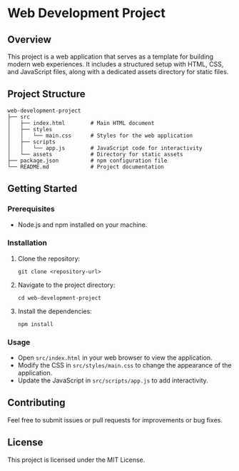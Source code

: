 # Web Development Project

## Overview
This project is a web application that serves as a template for building modern web experiences. It includes a structured setup with HTML, CSS, and JavaScript files, along with a dedicated assets directory for static files.

## Project Structure
```
web-development-project
├── src
│   ├── index.html        # Main HTML document
│   ├── styles
│   │   └── main.css      # Styles for the web application
│   ├── scripts
│   │   └── app.js        # JavaScript code for interactivity
│   └── assets            # Directory for static assets
├── package.json          # npm configuration file
└── README.md             # Project documentation
```

## Getting Started

### Prerequisites
- Node.js and npm installed on your machine.

### Installation
1. Clone the repository:
   ```
   git clone <repository-url>
   ```
2. Navigate to the project directory:
   ```
   cd web-development-project
   ```
3. Install the dependencies:
   ```
   npm install
   ```

### Usage
- Open `src/index.html` in your web browser to view the application.
- Modify the CSS in `src/styles/main.css` to change the appearance of the application.
- Update the JavaScript in `src/scripts/app.js` to add interactivity.

## Contributing
Feel free to submit issues or pull requests for improvements or bug fixes.

## License
This project is licensed under the MIT License.